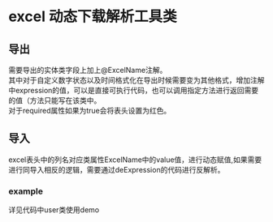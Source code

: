 # excel 动态下载解析工具类

## 导出 </br>

  需要导出的实体类字段上加上@ExcelName注解。</br>
  其中对于自定义数字状态以及时间格式化在导出时候需要变为其他格式，增加注解中expression的值，可以是直接可执行代码，也可以调用指定方法进行返回需要的值（方法只能写在该类中。</br>
  对于required属性如果为true会将表头设置为红色。</br>
## 导入 </br>

   excel表头中的列名对应类属性ExcelName中的value值，进行动态赋值,如果需要进行同导入相反的逻辑，需要通过deExpression的代码进行反解析。
   
   
### example
   详见代码中user类使用demo